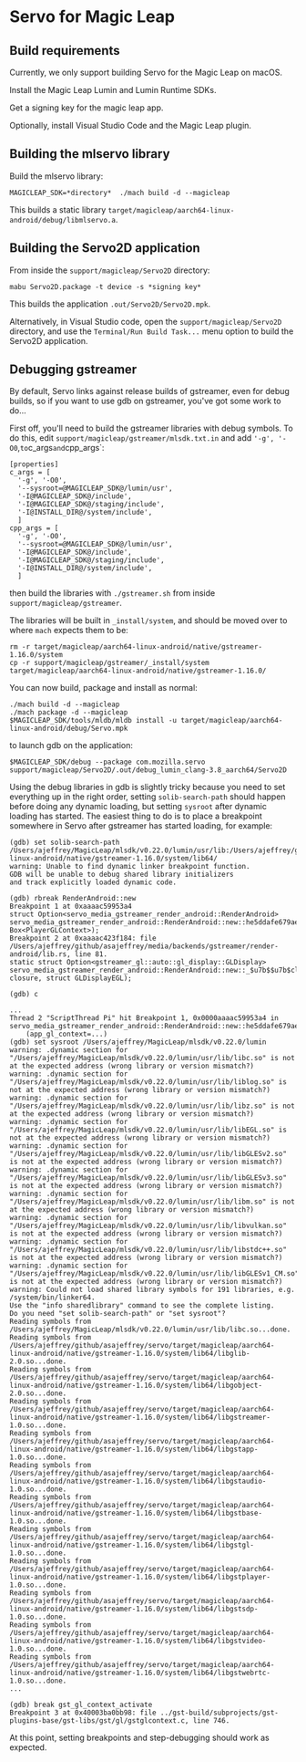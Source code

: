 # Servo for Magic Leap

## Build requirements

Currently, we only support building Servo for the Magic Leap on macOS.

Install the Magic Leap Lumin and Lumin Runtime SDKs.

Get a signing key for the magic leap app.

Optionally, install Visual Studio Code and the Magic Leap plugin.

## Building the mlservo library

Build the mlservo library:
```
MAGICLEAP_SDK=*directory*  ./mach build -d --magicleap
```
This builds a static library `target/magicleap/aarch64-linux-android/debug/libmlservo.a`.

## Building the Servo2D application

From inside the `support/magicleap/Servo2D` directory:
```
mabu Servo2D.package -t device -s *signing key*
```
This builds the application `.out/Servo2D/Servo2D.mpk`.

Alternatively, in Visual Studio code, open the `support/magicleap/Servo2D` directory,
and use the `Terminal/Run Build Task...` menu option to build the
Servo2D application.

## Debugging gstreamer

By default, Servo links against release builds of gstreamer, even for debug builds,
so if you want to use gdb on gstreamer, you've got some work to do...

First off, you'll need to build the gstreamer libraries with debug symbols.
To do this, edit `support/magicleap/gstreamer/mlsdk.txt.in` and add `'-g', '-O0`,` to
`c_args` and `cpp_args`:

```
[properties]
c_args = [
  '-g', '-O0',
  '--sysroot=@MAGICLEAP_SDK@/lumin/usr',
  '-I@MAGICLEAP_SDK@/include',
  '-I@MAGICLEAP_SDK@/staging/include',
  '-I@INSTALL_DIR@/system/include',
  ]
cpp_args = [
  '-g', '-O0',
  '--sysroot=@MAGICLEAP_SDK@/lumin/usr',
  '-I@MAGICLEAP_SDK@/include',
  '-I@MAGICLEAP_SDK@/staging/include',
  '-I@INSTALL_DIR@/system/include',
  ]
```
then build the libraries with `./gstreamer.sh` from inside `support/magicleap/gstreamer`.

The libraries will be built in `_install/system`, and should be moved over to
where `mach` expects them to be:

```
rm -r target/magicleap/aarch64-linux-android/native/gstreamer-1.16.0/system
cp -r support/magicleap/gstreamer/_install/system target/magicleap/aarch64-linux-android/native/gstreamer-1.16.0/
```
You can now build, package and install as normal:
```
./mach build -d --magicleap
./mach package -d --magicleap
$MAGICLEAP_SDK/tools/mldb/mldb install -u target/magicleap/aarch64-linux-android/debug/Servo.mpk
```
to launch gdb on the application:
```
$MAGICLEAP_SDK/debug --package com.mozilla.servo support/magicleap/Servo2D/.out/debug_lumin_clang-3.8_aarch64/Servo2D
```
Using the debug libraries in gdb is slightly tricky because you need to set everything up
in the right order, setting `solib-search-path` should happen before doing any dynamic loading,
but setting `sysroot` after dynamic loading has started. The easiest thing to do is to place a
breakpoint somewhere in Servo after gstreamer has started loading, for example:


```
(gdb) set solib-search-path /Users/ajeffrey/MagicLeap/mlsdk/v0.22.0/lumin/usr/lib:/Users/ajeffrey/github/asajeffrey/servo/target/magicleap/aarch64-linux-android/native/gstreamer-1.16.0/system/lib64/
warning: Unable to find dynamic linker breakpoint function.
GDB will be unable to debug shared library initializers
and track explicitly loaded dynamic code.

(gdb) rbreak RenderAndroid::new
Breakpoint 1 at 0xaaaac59953a4
struct Option<servo_media_gstreamer_render_android::RenderAndroid> servo_media_gstreamer_render_android::RenderAndroid::new::he5ddafe679ae0dff(struct Box<PlayerGLContext>);
Breakpoint 2 at 0xaaaac423f184: file /Users/ajeffrey/github/asajeffrey/media/backends/gstreamer/render-android/lib.rs, line 81.
static struct Option<gstreamer_gl::auto::gl_display::GLDisplay> servo_media_gstreamer_render_android::RenderAndroid::new::_$u7b$$u7b$closure$u7d$$u7d$::h53b9e99990e38d92(struct closure, struct GLDisplayEGL);

(gdb) c

...
Thread 2 "ScriptThread Pi" hit Breakpoint 1, 0x0000aaaac59953a4 in servo_media_gstreamer_render_android::RenderAndroid::new::he5ddafe679ae0dff
    (app_gl_context=...)
(gdb) set sysroot /Users/ajeffrey/MagicLeap/mlsdk/v0.22.0/lumin
warning: .dynamic section for "/Users/ajeffrey/MagicLeap/mlsdk/v0.22.0/lumin/usr/lib/libc.so" is not at the expected address (wrong library or version mismatch?)
warning: .dynamic section for "/Users/ajeffrey/MagicLeap/mlsdk/v0.22.0/lumin/usr/lib/liblog.so" is not at the expected address (wrong library or version mismatch?)
warning: .dynamic section for "/Users/ajeffrey/MagicLeap/mlsdk/v0.22.0/lumin/usr/lib/libz.so" is not at the expected address (wrong library or version mismatch?)
warning: .dynamic section for "/Users/ajeffrey/MagicLeap/mlsdk/v0.22.0/lumin/usr/lib/libEGL.so" is not at the expected address (wrong library or version mismatch?)
warning: .dynamic section for "/Users/ajeffrey/MagicLeap/mlsdk/v0.22.0/lumin/usr/lib/libGLESv2.so" is not at the expected address (wrong library or version mismatch?)
warning: .dynamic section for "/Users/ajeffrey/MagicLeap/mlsdk/v0.22.0/lumin/usr/lib/libGLESv3.so" is not at the expected address (wrong library or version mismatch?)
warning: .dynamic section for "/Users/ajeffrey/MagicLeap/mlsdk/v0.22.0/lumin/usr/lib/libm.so" is not at the expected address (wrong library or version mismatch?)
warning: .dynamic section for "/Users/ajeffrey/MagicLeap/mlsdk/v0.22.0/lumin/usr/lib/libvulkan.so" is not at the expected address (wrong library or version mismatch?)
warning: .dynamic section for "/Users/ajeffrey/MagicLeap/mlsdk/v0.22.0/lumin/usr/lib/libstdc++.so" is not at the expected address (wrong library or version mismatch?)
warning: .dynamic section for "/Users/ajeffrey/MagicLeap/mlsdk/v0.22.0/lumin/usr/lib/libGLESv1_CM.so" is not at the expected address (wrong library or version mismatch?)
warning: Could not load shared library symbols for 191 libraries, e.g. /system/bin/linker64.
Use the "info sharedlibrary" command to see the complete listing.
Do you need "set solib-search-path" or "set sysroot"?
Reading symbols from /Users/ajeffrey/MagicLeap/mlsdk/v0.22.0/lumin/usr/lib/libc.so...done.
Reading symbols from /Users/ajeffrey/github/asajeffrey/servo/target/magicleap/aarch64-linux-android/native/gstreamer-1.16.0/system/lib64/libglib-2.0.so...done.
Reading symbols from /Users/ajeffrey/github/asajeffrey/servo/target/magicleap/aarch64-linux-android/native/gstreamer-1.16.0/system/lib64/libgobject-2.0.so...done.
Reading symbols from /Users/ajeffrey/github/asajeffrey/servo/target/magicleap/aarch64-linux-android/native/gstreamer-1.16.0/system/lib64/libgstreamer-1.0.so...done.
Reading symbols from /Users/ajeffrey/github/asajeffrey/servo/target/magicleap/aarch64-linux-android/native/gstreamer-1.16.0/system/lib64/libgstapp-1.0.so...done.
Reading symbols from /Users/ajeffrey/github/asajeffrey/servo/target/magicleap/aarch64-linux-android/native/gstreamer-1.16.0/system/lib64/libgstaudio-1.0.so...done.
Reading symbols from /Users/ajeffrey/github/asajeffrey/servo/target/magicleap/aarch64-linux-android/native/gstreamer-1.16.0/system/lib64/libgstbase-1.0.so...done.
Reading symbols from /Users/ajeffrey/github/asajeffrey/servo/target/magicleap/aarch64-linux-android/native/gstreamer-1.16.0/system/lib64/libgstgl-1.0.so...done.
Reading symbols from /Users/ajeffrey/github/asajeffrey/servo/target/magicleap/aarch64-linux-android/native/gstreamer-1.16.0/system/lib64/libgstplayer-1.0.so...done.
Reading symbols from /Users/ajeffrey/github/asajeffrey/servo/target/magicleap/aarch64-linux-android/native/gstreamer-1.16.0/system/lib64/libgstsdp-1.0.so...done.
Reading symbols from /Users/ajeffrey/github/asajeffrey/servo/target/magicleap/aarch64-linux-android/native/gstreamer-1.16.0/system/lib64/libgstvideo-1.0.so...done.
Reading symbols from /Users/ajeffrey/github/asajeffrey/servo/target/magicleap/aarch64-linux-android/native/gstreamer-1.16.0/system/lib64/libgstwebrtc-1.0.so...done.
...

(gdb) break gst_gl_context_activate
Breakpoint 3 at 0x40003ba0bb98: file ../gst-build/subprojects/gst-plugins-base/gst-libs/gst/gl/gstglcontext.c, line 746.
```
At this point, setting breakpoints and step-debugging should work as expected.
